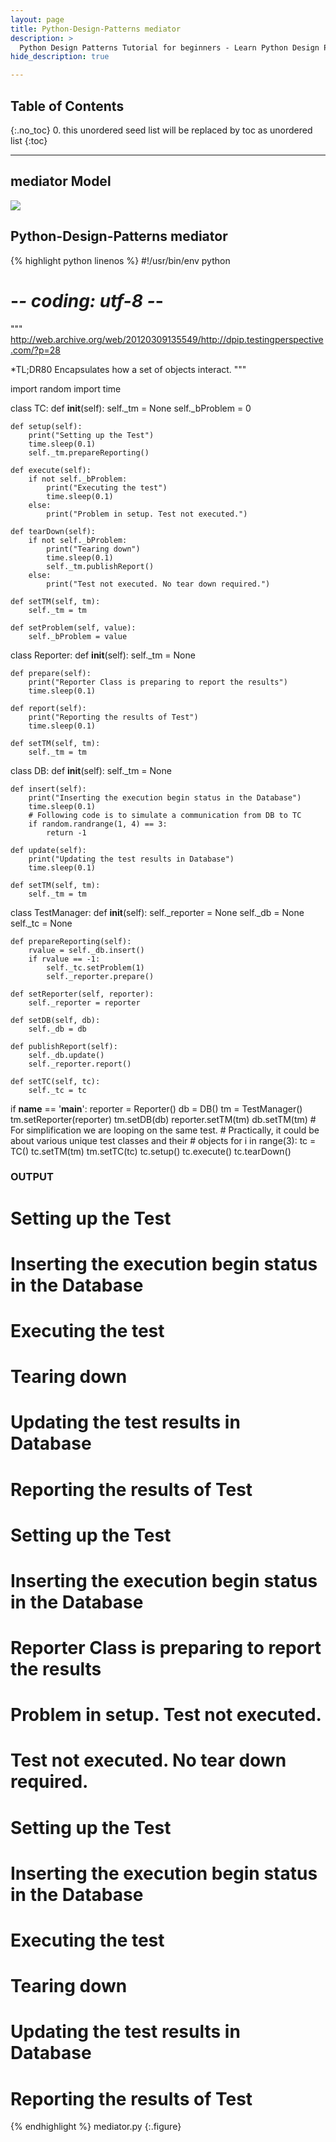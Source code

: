 ```yaml
---
layout: page
title: Python-Design-Patterns mediator
description: >
  Python Design Patterns Tutorial for beginners - Learn Python Design Patterns in simple and easy steps starting from basic to advanced concepts with examples ...
hide_description: true

---
```


## Table of Contents
{:.no_toc}
0. this unordered seed list will be replaced by toc as unordered list
{:toc}

---

## mediator Model

![](/courses/python-fesign-patterns/behavioral/viz/mediator.py.png)

## Python-Design-Patterns mediator

{% highlight python linenos %}
#!/usr/bin/env python
# -*- coding: utf-8 -*-

"""
http://web.archive.org/web/20120309135549/http://dpip.testingperspective.com/?p=28

*TL;DR80
Encapsulates how a set of objects interact.
"""

import random
import time

class TC:
    def __init__(self):
        self._tm = None
        self._bProblem = 0

    def setup(self):
        print("Setting up the Test")
        time.sleep(0.1)
        self._tm.prepareReporting()

    def execute(self):
        if not self._bProblem:
            print("Executing the test")
            time.sleep(0.1)
        else:
            print("Problem in setup. Test not executed.")

    def tearDown(self):
        if not self._bProblem:
            print("Tearing down")
            time.sleep(0.1)
            self._tm.publishReport()
        else:
            print("Test not executed. No tear down required.")

    def setTM(self, tm):
        self._tm = tm

    def setProblem(self, value):
        self._bProblem = value

class Reporter:
    def __init__(self):
        self._tm = None

    def prepare(self):
        print("Reporter Class is preparing to report the results")
        time.sleep(0.1)

    def report(self):
        print("Reporting the results of Test")
        time.sleep(0.1)

    def setTM(self, tm):
        self._tm = tm

class DB:
    def __init__(self):
        self._tm = None

    def insert(self):
        print("Inserting the execution begin status in the Database")
        time.sleep(0.1)
        # Following code is to simulate a communication from DB to TC
        if random.randrange(1, 4) == 3:
            return -1

    def update(self):
        print("Updating the test results in Database")
        time.sleep(0.1)

    def setTM(self, tm):
        self._tm = tm

class TestManager:
    def __init__(self):
        self._reporter = None
        self._db = None
        self._tc = None

    def prepareReporting(self):
        rvalue = self._db.insert()
        if rvalue == -1:
            self._tc.setProblem(1)
            self._reporter.prepare()

    def setReporter(self, reporter):
        self._reporter = reporter

    def setDB(self, db):
        self._db = db

    def publishReport(self):
        self._db.update()
        self._reporter.report()

    def setTC(self, tc):
        self._tc = tc

if __name__ == '__main__':
    reporter = Reporter()
    db = DB()
    tm = TestManager()
    tm.setReporter(reporter)
    tm.setDB(db)
    reporter.setTM(tm)
    db.setTM(tm)
    # For simplification we are looping on the same test.
    # Practically, it could be about various unique test classes and their
    # objects
    for i in range(3):
        tc = TC()
        tc.setTM(tm)
        tm.setTC(tc)
        tc.setup()
        tc.execute()
        tc.tearDown()

### OUTPUT ###
# Setting up the Test
# Inserting the execution begin status in the Database
# Executing the test
# Tearing down
# Updating the test results in Database
# Reporting the results of Test
# Setting up the Test
# Inserting the execution begin status in the Database
# Reporter Class is preparing to report the results
# Problem in setup. Test not executed.
# Test not executed. No tear down required.
# Setting up the Test
# Inserting the execution begin status in the Database
# Executing the test
# Tearing down
# Updating the test results in Database
# Reporting the results of Test
{% endhighlight %}
mediator.py
{:.figure}

